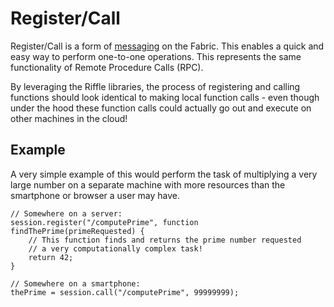 # Register/Call

Register/Call is a form of [messaging][Message] on the Fabric. This enables a quick and easy way to perform one-to-one operations. This represents the same functionality of Remote Procedure Calls (RPC).

By leveraging the Riffle libraries, the process of registering and calling functions should look identical to making local function calls - even though under the hood these function calls could actually go out and execute on other machines in the cloud!

## Example

A very simple example of this would perform the task of multiplying a very large number on a separate machine with more resources than the smartphone or browser a user may have.

```
// Somewhere on a server:
session.register("/computePrime", function findThePrime(primeRequested) {
    // This function finds and returns the prime number requested
    // a very computationally complex task!
    return 42;
}

// Somewhere on a smartphone:
thePrime = session.call("/computePrime", 99999999);
```

<!-- Reference for TOC -->

[Message]:/pages/riffle/Message.md
